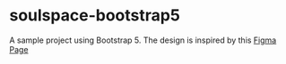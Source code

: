 # soulspace-bootstrap5
A sample project using Bootstrap 5. The design is inspired by this <a href="https://www.figma.com/community/file/1369710435779443000" target="_blank">Figma Page</a>